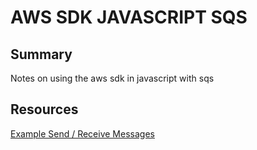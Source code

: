# AWS SDK JAVASCRIPT SQS

## Summary

Notes on using the aws sdk in javascript with sqs

## Resources

[Example Send / Receive Messages](https://docs.aws.amazon.com/sdk-for-javascript/v2/developer-guide/sqs-examples-send-receive-messages.html)
